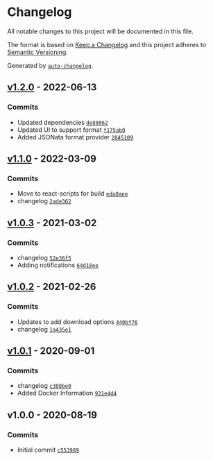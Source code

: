 # Changelog

All notable changes to this project will be documented in this file.

The format is based on [Keep a Changelog](https://keepachangelog.com/en/1.0.0/)
and this project adheres to [Semantic Versioning](https://semver.org/spec/v2.0.0.html).

Generated by [`auto-changelog`](https://github.com/CookPete/auto-changelog).

## [v1.2.0](https://github.com/martinholden-skillsoft/jsonata-extended-exerciser/compare/v1.1.0...v1.2.0) - 2022-06-13

### Commits

- Updated dependencies [`de88062`](https://github.com/martinholden-skillsoft/jsonata-extended-exerciser/commit/de88062e3fb71c0b330ad6cfd0127b857963d158)
- Updated UI to support format [`f175ab0`](https://github.com/martinholden-skillsoft/jsonata-extended-exerciser/commit/f175ab0c7c1a35742b938ad381874318b279acfc)
- Added JSONata format provider [`2845109`](https://github.com/martinholden-skillsoft/jsonata-extended-exerciser/commit/28451094dfc3d5858050cbcb27db681d860c1191)

## [v1.1.0](https://github.com/martinholden-skillsoft/jsonata-extended-exerciser/compare/v1.0.3...v1.1.0) - 2022-03-09

### Commits

- Move to react-scripts for build [`eda0aee`](https://github.com/martinholden-skillsoft/jsonata-extended-exerciser/commit/eda0aee3a6947a4043279afaab972f75a7565c6b)
- changelog [`2ade362`](https://github.com/martinholden-skillsoft/jsonata-extended-exerciser/commit/2ade362413feed6523fb9618b2a878b5e8536583)

## [v1.0.3](https://github.com/martinholden-skillsoft/jsonata-extended-exerciser/compare/v1.0.2...v1.0.3) - 2021-03-02

### Commits

- changelog [`52e36f5`](https://github.com/martinholden-skillsoft/jsonata-extended-exerciser/commit/52e36f53852e7e457deae6d5a7e887ce94b2eed4)
- Adding notifications [`64d18ee`](https://github.com/martinholden-skillsoft/jsonata-extended-exerciser/commit/64d18ee25514f0f3fa752de7d963352dfe8282b6)

## [v1.0.2](https://github.com/martinholden-skillsoft/jsonata-extended-exerciser/compare/v1.0.1...v1.0.2) - 2021-02-26

### Commits

- Updates to add download options [`440bf76`](https://github.com/martinholden-skillsoft/jsonata-extended-exerciser/commit/440bf76748722823e0e725696634968297cea198)
- changelog [`1a435e1`](https://github.com/martinholden-skillsoft/jsonata-extended-exerciser/commit/1a435e16954006635bbb33ca14b082f84cfd416d)

## [v1.0.1](https://github.com/martinholden-skillsoft/jsonata-extended-exerciser/compare/v1.0.0...v1.0.1) - 2020-09-01

### Commits

- changelog [`c308be0`](https://github.com/martinholden-skillsoft/jsonata-extended-exerciser/commit/c308be09046dac337d2c0d668b33ee88df520daa)
- Added Docker Information [`931e4d4`](https://github.com/martinholden-skillsoft/jsonata-extended-exerciser/commit/931e4d41c535473c2701a4d5de6dd39fe1692cf5)

## v1.0.0 - 2020-08-19

### Commits

- Initial commit [`c553989`](https://github.com/martinholden-skillsoft/jsonata-extended-exerciser/commit/c553989b4eecf50cfb92666cf82115dd77d9c51f)

